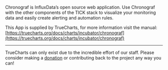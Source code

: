Chronograf is InfluxData’s open source web application. Use Chronograf with the other components of the TICK stack to visualize your monitoring data and easily create alerting and automation rules.

This App is supplied by TrueCharts, for more information visit the manual: [https://truecharts.org/docs/charts/incubator/chronograf](https://truecharts.org/docs/charts/incubator/chronograf)

---

TrueCharts can only exist due to the incredible effort of our staff.
Please consider making a [donation](https://truecharts.org/docs/about/sponsor) or contributing back to the project any way you can!
